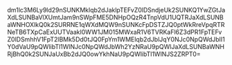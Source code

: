 dm1lc3M6Ly9ld29nSUNKMklqb2dJaklpTEFvZ0lDSndjeUk2SUNKQ1YwZGtJaXdLSUNBaVlXUmtJam9nSWpFME5DNHpOQzR4TnpVdU1UQTRJaXdLSUNBaWNHOXlkQ0k2SURRNE1qWXdMQW9nSUNKcFpDSTZJQ0ptWkRreVpqRTRNeTB6TXpCaExUUTVaakl0WW1JM015MWxaR1V6TVRKaFl6Z3dPR1FpTEFvZ0lDSmhhV1FpT2lBMk5Dd0tJQ0FpYm1WMElqb2dJblJqY0NJc0NpQWdJblI1Y0dVaU9pQWlibTl1WlNJc0NpQWdJbWh2YzNRaU9pQWlJaXdLSUNBaWNHRjBhQ0k2SUNJaUxBb2dJQ0owYkhNaU9pQWlibTl1WlNJS2ZRPT0=
